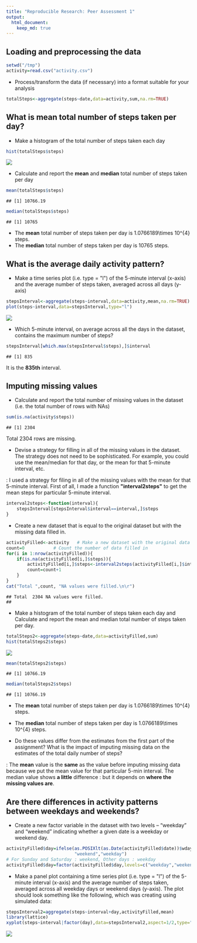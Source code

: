 ```yaml
---
title: "Reproducible Research: Peer Assessment 1"
output: 
  html_document:
    keep_md: true
---
```




## Loading and preprocessing the data

```r
setwd("/tmp")
activity=read.csv("activity.csv")
```
* Process/transform the data (if necessary) into a format suitable for your analysis

```r
totalSteps<-aggregate(steps~date,data=activity,sum,na.rm=TRUE)
```

## What is mean total number of steps taken per day?

* Make a histogram of the total number of steps taken each day

```r
hist(totalSteps$steps)
```

![](PA1_template_files/figure-html/unnamed-chunk-3-1.png)<!-- -->

* Calculate and report the **mean** and **median** total number of steps taken 
per day 


```r
mean(totalSteps$steps)
```

```
## [1] 10766.19
```

```r
median(totalSteps$steps)
```

```
## [1] 10765
```
* The **mean** total number of steps taken per day is 
    1.0766189\times 10^{4} steps.
* The **median** total number of steps taken per day is 
    10765 steps.
    
## What is the average daily activity pattern?

* Make a time series plot (i.e. type = "l") of the 5-minute interval (x-axis) and the average number of steps taken, averaged across all days (y-axis)


```r
stepsInterval<-aggregate(steps~interval,data=activity,mean,na.rm=TRUE)
plot(steps~interval,data=stepsInterval,type="l")
```

![](PA1_template_files/figure-html/unnamed-chunk-5-1.png)<!-- -->

* Which 5-minute interval, on average across all the days in the dataset, contains the maximum number of steps? 

```r
stepsInterval[which.max(stepsInterval$steps),]$interval
```

```
## [1] 835
```

It is the **835th** interval.

## Imputing missing values

* Calculate and report the total number of missing values in the dataset (i.e. the total number of rows with NAs)

```r
sum(is.na(activity$steps))
```

```
## [1] 2304
```
Total 2304 rows are missing.

* Devise a strategy for filling in all of the missing values in the dataset. The strategy does not need to be sophisticated. For example, you could use the mean/median for that day, or the mean for that 5-minute interval, etc.

: I used a strategy for filing in all of the missing values with the mean for that 5-minute interval. First of all, I made a function **"interval2steps"** to get the mean steps for particular 5-minute interval. 

```r
interval2steps<-function(interval){
    stepsInterval[stepsInterval$interval==interval,]$steps
}
```

* Create a new dataset that is equal to the original dataset but with the missing data filled in.


```r
activityFilled<-activity   # Make a new dataset with the original data
count=0           # Count the number of data filled in
for(i in 1:nrow(activityFilled)){
    if(is.na(activityFilled[i,]$steps)){
        activityFilled[i,]$steps<-interval2steps(activityFilled[i,]$interval)
        count=count+1
    }
}
cat("Total ",count, "NA values were filled.\n\r")  
```

```
## Total  2304 NA values were filled.
## 
```

* Make a histogram of the total number of steps taken each day and Calculate and report the mean and median total number of steps taken per day. 

```r
totalSteps2<-aggregate(steps~date,data=activityFilled,sum)
hist(totalSteps2$steps)
```

![](PA1_template_files/figure-html/unnamed-chunk-10-1.png)<!-- -->

```r
mean(totalSteps2$steps)
```

```
## [1] 10766.19
```

```r
median(totalSteps2$steps)
```

```
## [1] 10766.19
```
* The **mean** total number of steps taken per day is 
1.0766189\times 10^{4} steps.
* The **median** total number of steps taken per day is 
1.0766189\times 10^{4} steps.

* Do these values differ from the estimates from the first part of the assignment? What is the impact of imputing missing data on the estimates of the total daily number of steps?

: The **mean** value is the **same** as the value before imputing missing data because we put the mean value for that particular 5-min interval. The median value shows **a little** difference : but it depends on **where the missing values are**.

## Are there differences in activity patterns between weekdays and weekends?

* Create a new factor variable in the dataset with two levels – “weekday” and “weekend” indicating whether a given date is a weekday or weekend day.

```r
activityFilled$day=ifelse(as.POSIXlt(as.Date(activityFilled$date))$wday%%6==0,
                          "weekend","weekday")
# For Sunday and Saturday : weekend, Other days : weekday 
activityFilled$day=factor(activityFilled$day,levels=c("weekday","weekend"))
```


* Make a panel plot containing a time series plot (i.e. type = "l") of the 5-minute interval (x-axis) and the average number of steps taken, averaged across all weekday days or weekend days (y-axis). The plot should look something like the following, which was creating using simulated data:

```r
stepsInterval2=aggregate(steps~interval+day,activityFilled,mean)
library(lattice)
xyplot(steps~interval|factor(day),data=stepsInterval2,aspect=1/2,type="l")
```

![](PA1_template_files/figure-html/unnamed-chunk-12-1.png)<!-- -->
